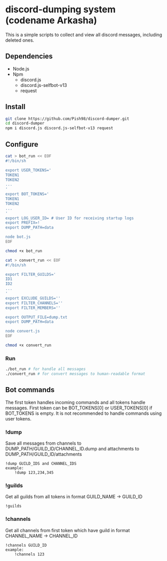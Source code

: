 # discord-dumping system (codename Arkasha)

This is a simple scripts to collect and view all discord messages, including deleted ones.

## Dependencies
* Node.js
* Npm
  * discord.js
  * discord.js-selfbot-v13
  * request

## Install
```sh
git clone https://github.com/Pish98/discord-dumper.git
cd discord-dumper
npm i discord.js discord.js-selfbot-v13 request
```

## Configure
```sh
cat > bot_run << EOF
#!/bin/sh

export USER_TOKENS='
TOKEN1
TOKEN2
...
'
export BOT_TOKENS='
TOKEN1
TOKEN2
...
'
export LOG_USER_ID= # User ID for receiving startup logs
export PREFIX=!
export DUMP_PATH=data

node bot.js
EOF

chmod +x bot_run

cat > convert_run << EOF
#!/bin/sh

export FILTER_GUILDS='
ID1
ID2
...
'
export EXCLUDE_GUILDS=''
export FILTER_CHANNELS=''
export FILTER_MEMBERS=''

export OUTPUT_FILE=dump.txt
export DUMP_PATH=data

node convert.js
EOF

chmod +x convert_run
```

### Run
```sh
./bot_run # for handle all messages
./convert_run # for convert messages to human-readable format
```

## Bot commands
The first token handles incoming commands and all tokens handle messages. First token can be BOT_TOKENS[0] or USER_TOKENS[0] if BOT_TOKENS is empty.
It is not recommended to handle commands using user tokens.

### !dump
Save all messages from channels to DUMP_PATH/GUILD_ID/CHANNEL_ID.dump and attachments to DUMP_PATH/GUILD_ID/attachments
```
!dump GUILD_IDS and CHANNEL_IDS
example:
    !dump 123,234,345
```

### !guilds
Get all guilds from all tokens in format GUILD_NAME -> GUILD_ID
```
!guilds
```

### !channels
Get all channels from first token which have guild in format CHANNEL_NAME -> CHANNEL_ID
```
!channels GUILD_ID
example:
    !channels 123
```
